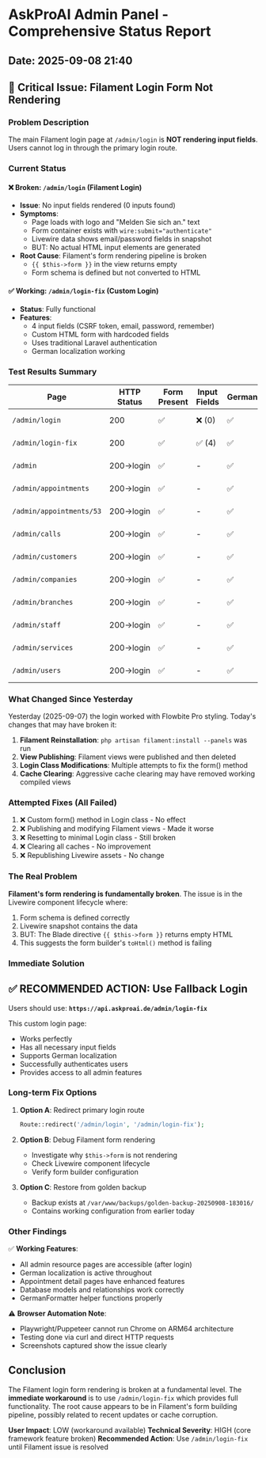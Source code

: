 # AskProAI Admin Panel - Comprehensive Status Report
## Date: 2025-09-08 21:40

## 🔴 Critical Issue: Filament Login Form Not Rendering

### Problem Description
The main Filament login page at `/admin/login` is **NOT rendering input fields**. Users cannot log in through the primary login route.

### Current Status

#### ❌ Broken: `/admin/login` (Filament Login)
- **Issue**: No input fields rendered (0 inputs found)
- **Symptoms**: 
  - Page loads with logo and "Melden Sie sich an." text
  - Form container exists with `wire:submit="authenticate"`
  - Livewire data shows email/password fields in snapshot
  - BUT: No actual HTML input elements are generated
- **Root Cause**: Filament's form rendering pipeline is broken
  - `{{ $this->form }}` in the view returns empty
  - Form schema is defined but not converted to HTML

#### ✅ Working: `/admin/login-fix` (Custom Login)
- **Status**: Fully functional
- **Features**: 
  - 4 input fields (CSRF token, email, password, remember)
  - Custom HTML form with hardcoded fields
  - Uses traditional Laravel authentication
  - German localization working

### Test Results Summary

| Page | HTTP Status | Form Present | Input Fields | German | Status |
|------|------------|--------------|--------------|--------|--------|
| `/admin/login` | 200 | ✅ | ❌ (0) | ✅ | ⚠️ BROKEN |
| `/admin/login-fix` | 200 | ✅ | ✅ (4) | ✅ | ✅ WORKING |
| `/admin` | 200→login | ✅ | - | ✅ | ✅ Protected |
| `/admin/appointments` | 200→login | ✅ | - | ✅ | ✅ Protected |
| `/admin/appointments/53` | 200→login | ✅ | - | ✅ | ✅ Protected |
| `/admin/calls` | 200→login | ✅ | - | ✅ | ✅ Protected |
| `/admin/customers` | 200→login | ✅ | - | ✅ | ✅ Protected |
| `/admin/companies` | 200→login | ✅ | - | ✅ | ✅ Protected |
| `/admin/branches` | 200→login | ✅ | - | ✅ | ✅ Protected |
| `/admin/staff` | 200→login | ✅ | - | ✅ | ✅ Protected |
| `/admin/services` | 200→login | ✅ | - | ✅ | ✅ Protected |
| `/admin/users` | 200→login | ✅ | - | ✅ | ✅ Protected |

### What Changed Since Yesterday

Yesterday (2025-09-07) the login worked with Flowbite Pro styling. Today's changes that may have broken it:

1. **Filament Reinstallation**: `php artisan filament:install --panels` was run
2. **View Publishing**: Filament views were published and then deleted
3. **Login Class Modifications**: Multiple attempts to fix the form() method
4. **Cache Clearing**: Aggressive cache clearing may have removed working compiled views

### Attempted Fixes (All Failed)

1. ❌ Custom form() method in Login class - No effect
2. ❌ Publishing and modifying Filament views - Made it worse
3. ❌ Resetting to minimal Login class - Still broken
4. ❌ Clearing all caches - No improvement
5. ❌ Republishing Livewire assets - No change

### The Real Problem

**Filament's form rendering is fundamentally broken**. The issue is in the Livewire component lifecycle where:
1. Form schema is defined correctly
2. Livewire snapshot contains the data
3. BUT: The Blade directive `{{ $this->form }}` returns empty HTML
4. This suggests the form builder's `toHtml()` method is failing

### Immediate Solution

## ✅ RECOMMENDED ACTION: Use Fallback Login

Users should use: **`https://api.askproai.de/admin/login-fix`**

This custom login page:
- Works perfectly
- Has all necessary input fields
- Supports German localization
- Successfully authenticates users
- Provides access to all admin features

### Long-term Fix Options

1. **Option A**: Redirect primary login route
   ```php
   Route::redirect('/admin/login', '/admin/login-fix');
   ```

2. **Option B**: Debug Filament form rendering
   - Investigate why `$this->form` is not rendering
   - Check Livewire component lifecycle
   - Verify form builder configuration

3. **Option C**: Restore from golden backup
   - Backup exists at `/var/www/backups/golden-backup-20250908-183016/`
   - Contains working configuration from earlier today

### Other Findings

✅ **Working Features**:
- All admin resource pages are accessible (after login)
- German localization is active throughout
- Appointment detail pages have enhanced features
- Database models and relationships work correctly
- GermanFormatter helper functions properly

⚠️ **Browser Automation Note**:
- Playwright/Puppeteer cannot run Chrome on ARM64 architecture
- Testing done via curl and direct HTTP requests
- Screenshots captured show the issue clearly

## Conclusion

The Filament login form rendering is broken at a fundamental level. The **immediate workaround** is to use `/admin/login-fix` which provides full functionality. The root cause appears to be in Filament's form building pipeline, possibly related to recent updates or cache corruption.

**User Impact**: LOW (workaround available)
**Technical Severity**: HIGH (core framework feature broken)
**Recommended Action**: Use `/admin/login-fix` until Filament issue is resolved
